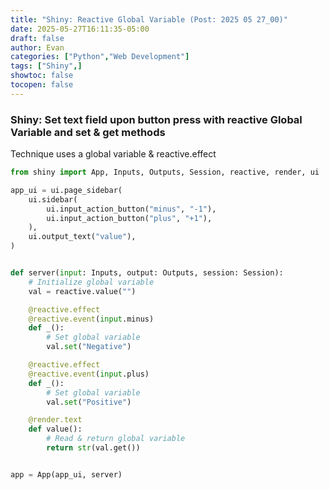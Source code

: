 ```yaml
---
title: "Shiny: Reactive Global Variable (Post: 2025 05 27_00)"
date: 2025-05-27T16:11:35-05:00
draft: false
author: Evan
categories: ["Python","Web Development"]
tags: ["Shiny",]
showtoc: false
tocopen: false
---
```

### Shiny: Set text field upon button press with reactive Global Variable and set & get methods


Technique uses a global variable & reactive.effect


```python
from shiny import App, Inputs, Outputs, Session, reactive, render, ui

app_ui = ui.page_sidebar(
    ui.sidebar(
        ui.input_action_button("minus", "-1"),
        ui.input_action_button("plus", "+1"),
    ),
    ui.output_text("value"),
)


def server(input: Inputs, output: Outputs, session: Session):
    # Initialize global variable
    val = reactive.value("")

    @reactive.effect
    @reactive.event(input.minus)
    def _():
        # Set global variable
        val.set("Negative")

    @reactive.effect
    @reactive.event(input.plus)
    def _():
        # Set global variable
        val.set("Positive")

    @render.text
    def value():
        # Read & return global variable
        return str(val.get())


app = App(app_ui, server)
```